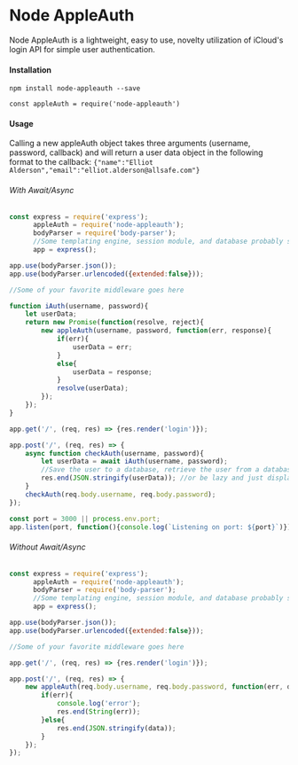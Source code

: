 # Node AppleAuth
Node AppleAuth is a lightweight, easy to use, novelty utilization of iCloud's login API for simple user authentication.

#### Installation
`npm install node-appleauth --save`

`const appleAuth = require('node-appleauth')`

#### Usage
Calling a new appleAuth object takes three arguments (username, password, callback) and will return a user data object in the following format to the callback:
`{"name":"Elliot Alderson","email":"elliot.alderson@allsafe.com"}`
###### With Await/Async
```javascript
const express = require('express');
      appleAuth = require('node-appleauth');
      bodyParser = require('body-parser');
      //Some templating engine, session module, and database probably should go here
      app = express();

app.use(bodyParser.json());
app.use(bodyParser.urlencoded({extended:false}));

//Some of your favorite middleware goes here

function iAuth(username, password){
    let userData;
    return new Promise(function(resolve, reject){
        new appleAuth(username, password, function(err, response){
            if(err){
                userData = err;
            }
            else{
                userData = response;
            }
            resolve(userData);
        });
    });
}

app.get('/', (req, res) => {res.render('login')});

app.post('/', (req, res) => {
    async function checkAuth(username, password){
        let userData = await iAuth(username, password);
        //Save the user to a database, retrieve the user from a database, start a session, redirect, or do whatver you want from here.
        res.end(JSON.stringify(userData)); //or be lazy and just display the data.
    }
    checkAuth(req.body.username, req.body.password);
});

const port = 3000 || process.env.port;
app.listen(port, function(){console.log(`Listening on port: ${port}`)});
```

###### Without Await/Async
```javascript
const express = require('express');
      appleAuth = require('node-appleauth');
      bodyParser = require('body-parser');
      //Some templating engine, session module, and database probably should go here
      app = express();

app.use(bodyParser.json());
app.use(bodyParser.urlencoded({extended:false}));

//Some of your favorite middleware goes here

app.get('/', (req, res) => {res.render('login')});

app.post('/', (req, res) => {
    new appleAuth(req.body.username, req.body.password, function(err, data){
        if(err){
            console.log('error');
            res.end(String(err));
        }else{
            res.end(JSON.stringify(data));
        }
    });
});
```